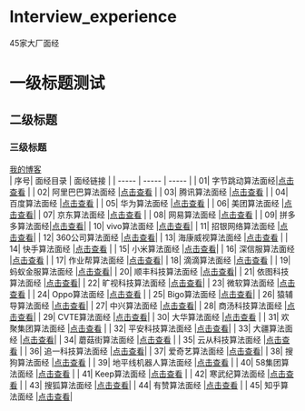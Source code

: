 # Interview_experience
45家大厂面经
# 一级标题测试
## 二级标题
### 三级标题
[我的博客](http://blog.csdn.net/guodongxiaren "悬停显示")  
| 序号| 面经目录 | 面经链接 |
| ----- | ----- | ----- |
| 01| 字节跳动算法面经|[点击查看](https://www.jiangdabai.com/?p=891 "悬停显示") |
| 02| 阿里巴巴算法面经 |[点击查看](https://www.jiangdabai.com/?p=878 "悬停显示") |
| 03| 腾讯算法面经 |[点击查看](https://www.jiangdabai.com/?p=911 "悬停显示")  |
| 04| 百度算法面经 |[点击查看](https://www.jiangdabai.com/?p=915 "悬停显示") |
| 05| 华为算法面经 |[点击查看](https://www.jiangdabai.com/?p=918 "悬停显示") |
| 06| 美团算法面经 |[点击查看](http://blog.csdn.net/guodongxiaren "悬停显示")|
| 07| 京东算法面经 |[点击查看](http://blog.csdn.net/guodongxiaren "悬停显示") |
| 08| 网易算法面经 |[点击查看](http://blog.csdn.net/guodongxiaren "悬停显示") |
| 09| 拼多多算法面经|[点击查看](http://blog.csdn.net/guodongxiaren "悬停显示")|
| 10| vivo算法面经 |[点击查看](http://blog.csdn.net/guodongxiaren "悬停显示")|
| 11| 招银网络算法面经 |[点击查看](http://blog.csdn.net/guodongxiaren "悬停显示")|
| 12| 360公司算法面经 |[点击查看](http://blog.csdn.net/guodongxiaren "悬停显示")|
| 13| 海康威视算法面经 |[点击查看](http://blog.csdn.net/guodongxiaren "悬停显示") |
| 14| 快手算法面经 |[点击查看](http://blog.csdn.net/guodongxiaren "悬停显示") |
| 15| 小米算法面经 |[点击查看](http://blog.csdn.net/guodongxiaren "悬停显示")|
| 16| 深信服算法面经 |[点击查看](http://blog.csdn.net/guodongxiaren "悬停显示") |
| 17| 作业帮算法面经 |[点击查看](http://blog.csdn.net/guodongxiaren "悬停显示")|
| 18| 滴滴算法面经 |[点击查看](http://blog.csdn.net/guodongxiaren "悬停显示") |
| 19| 蚂蚁金服算法面经 |[点击查看](http://blog.csdn.net/guodongxiaren "悬停显示")|
| 20| 顺丰科技算法面经 |[点击查看](http://blog.csdn.net/guodongxiaren "悬停显示")|
| 21| 依图科技算法面经 |[点击查看](http://blog.csdn.net/guodongxiaren "悬停显示")|
| 22| 旷视科技算法面经 |[点击查看](http://blog.csdn.net/guodongxiaren "悬停显示")|
| 23| 微软算法面经 |[点击查看](http://blog.csdn.net/guodongxiaren "悬停显示") |
| 24| Oppo算法面经 |[点击查看](http://blog.csdn.net/guodongxiaren "悬停显示") |
| 25| Bigo算法面经 |[点击查看](http://blog.csdn.net/guodongxiaren "悬停显示")|
| 26| 猿辅导算法面经 |[点击查看](http://blog.csdn.net/guodongxiaren "悬停显示")|
| 27| 中兴算法面经 |[点击查看](http://blog.csdn.net/guodongxiaren "悬停显示")|
| 28| 商汤科技算法面经 |[点击查看](http://blog.csdn.net/guodongxiaren "悬停显示")|
| 29| CVTE算法面经 |[点击查看](http://blog.csdn.net/guodongxiaren "悬停显示")|
| 30| 大华算法面经 |[点击查看](http://blog.csdn.net/guodongxiaren "悬停显示") |
| 31| 欢聚集团算法面经 |[点击查看](http://blog.csdn.net/guodongxiaren "悬停显示") |
| 32| 平安科技算法面经 |[点击查看](http://blog.csdn.net/guodongxiaren "悬停显示")|
| 33| 大疆算法面经 |[点击查看](http://blog.csdn.net/guodongxiaren "悬停显示")|
| 34| 蘑菇街算法面经 |[点击查看](http://blog.csdn.net/guodongxiaren "悬停显示") |
| 35| 云从科技算法面经 |[点击查看](http://blog.csdn.net/guodongxiaren "悬停显示") |
| 36| 追一科技算法面经 |[点击查看](http://blog.csdn.net/guodongxiaren "悬停显示")|
| 37| 爱奇艺算法面经 |[点击查看](http://blog.csdn.net/guodongxiaren "悬停显示")|
| 38| 搜狗算法面经 |[点击查看](http://blog.csdn.net/guodongxiaren "悬停显示") |
| 39| 地平线机器人算法面经 |[点击查看](http://blog.csdn.net/guodongxiaren "悬停显示") |
| 40| 58集团算法面经 |[点击查看](http://blog.csdn.net/guodongxiaren "悬停显示") |
| 41| Keep算法面经 |[点击查看](http://blog.csdn.net/guodongxiaren "悬停显示") |
| 42| 寒武纪算法面经 |[点击查看](http://blog.csdn.net/guodongxiaren "悬停显示") |
| 43| 搜狐算法面经 |[点击查看](http://blog.csdn.net/guodongxiaren "悬停显示")|
| 44| 有赞算法面经 |[点击查看](http://blog.csdn.net/guodongxiaren "悬停显示") |
| 45| 知乎算法面经 |[点击查看](http://blog.csdn.net/guodongxiaren "悬停显示")|



